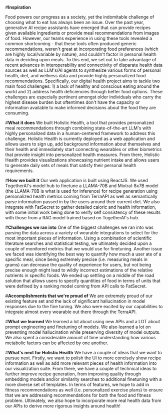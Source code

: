 #**Inspiration**

Food powers our progress as a society, yet the indomitable challenge of choosing what to eat has always been an issue. Over the past year, generative AI recipe assistants have emerged that can provide recipes given available ingredients or provide meal recommendations from images of food. However, our teams experience in using these tools revealed a common shortcoming - that these tools often produced generic recommendations, weren't great at incorporating food preferences (which are highly local/variable by nature), and couldn't factor in personal health data in deciding upon meals. To this end, we set out to take advantage of recent advances in interoperability and connectivity of disparate health data sources as well as LLM's/AI agents to synthesize various forms of personal health, diet, and wellness data and provide highly personalized food recommendations. Specifically, our digital health project aims to tackle two main food challenges: 1) a lack of healthy and conscious eating around the world and 2) address health deficiencies through better food options. These challenges are especially pertinent amongst older individuals who carry the highest disease burden but oftentimes don't have the capacity or information available to make informed decisions about the food they are consuming.

#**What it does**
We built Holistic Health, a tool that provides personalized meal recommendations through combining state-of-the-art LLM's with highly personalized data in a human-centered framework to address this challenge. Holistic Health is currently deployed as a web application and allows users to sign up, add background information about themselves and their health and immediately start connecting wearables or other biometrics that provide insight into personalized health measures. From there, Holistic Health provides visualizations showcasing nutrient intake and allows users to generate daily sets of meals that satisfy their personal health requirements.

#**How we built it**
Our web application is built using ReactJS. We used TogetherAI's model hub to finetune a LLAMA-70B and Mixtral-8x7B model (the LLAMA-70B is what is used for inference) for recipe generation using personalized health metrics coming from TerraAPI as well as semantically parse information passed in by the users around their current diet. We also integrate with FatSecret to gather detailed caloric and health information, with some initial work being done to verify self consistency of these results with those from a RAG model trained based on TogetherAI's hub.

#**Challenges we ran into**
One of the biggest challenges we ran into was parsing the data across a variety of wearable integrations to select for the most important pieces of information. Using a combination of scientific literature searches and statistical testing, we ultimately decided upon a couple of monitored metrics that we would use for finetuning. Another issue we faced was identifying the best way to quantify how much a user ate of a specific meal, since being extremely precise (i.e. measuring meals in grams) can decrease the quality of experience for users, but not being precise enough might lead to wildly incorrect estimations of the relative nutrients in specific foods. We ended up settling on a middle of the road solution that allows users to specify quantities of food in terms of units that were defined by a ranking model coming from API calls to FatSecret.

#**Accomplishments that we're proud of**
 We are extremely proud of our existing feature set and the lack of significant hallucination in model responses due to the fine tuning. We also were excited by our capabilities to integrate almost every wearable out there through the TerraAPI.

#**What we learned**
We learned a lot about using new APIs and a LOT about prompt engineering and finetuning of models. We also learned a lot on preventing model hallucination while preserving diversity of model outputs. We also spent a considerable amount of time understanding how various metabolic factors can be affected by one another.

#**What's next for Holistic Health**
We have a couple of ideas that we want to pursue next. Firstly, we want to polish the UI to more concisely show recipe information as well as add more relevant pieces of health information into our visualization suite. From there, we have a couple of technical ideas to further improve recipe generation, from improving quality through embedding models and/or similarity searches to additional finetuning with a more diverse set of templates. In terms of features, we hope to add in fitness recommendations as well (i.e. personalized exercise plans) to ensure that we are addressing recommendations for both the food and fitness problem. Ultimately, we also hope to incorporate more real health data from our APIs to derive more rigorous insights around health!
